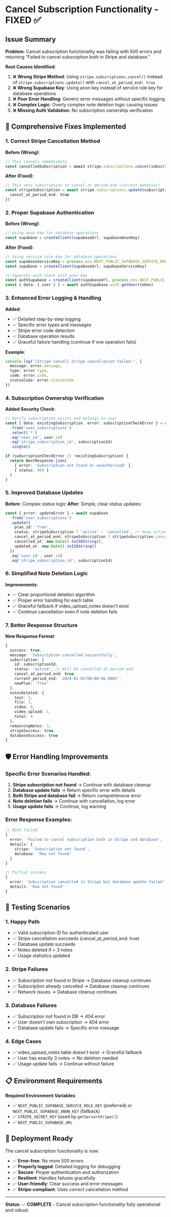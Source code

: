 # Cancel Subscription Functionality - FIXED ✅

## Issue Summary
**Problem**: Cancel subscription functionality was failing with 500 errors and returning "Failed to cancel subscription both in Stripe and database."

**Root Causes Identified**:
1. ❌ **Wrong Stripe Method**: Using `stripe.subscriptions.cancel()` instead of `stripe.subscriptions.update()` with `cancel_at_period_end: true`
2. ❌ **Wrong Supabase Key**: Using anon key instead of service role key for database operations
3. ❌ **Poor Error Handling**: Generic error messages without specific logging
4. ❌ **Complex Logic**: Overly complex note deletion logic causing issues
5. ❌ **Missing Auth Validation**: No subscription ownership verification

## 🔧 Comprehensive Fixes Implemented

### 1. **Correct Stripe Cancellation Method**
**Before (Wrong)**:
```typescript
// This cancels immediately
const cancelledSubscription = await stripe.subscriptions.cancel(subscriptionId)
```

**After (Fixed)**:
```typescript
// This sets subscription to cancel at period end (correct behavior)
const stripeSubscription = await stripe.subscriptions.update(subscriptionId, {
  cancel_at_period_end: true
})
```

### 2. **Proper Supabase Authentication**
**Before (Wrong)**:
```typescript
// Using anon key for database operations
const supabase = createClient(supabaseUrl, supabaseAnonKey)
```

**After (Fixed)**:
```typescript
// Using service role key for database operations
const supabaseServiceKey = process.env.NEXT_PUBLIC_SUPABASE_SERVICE_ROLE_KEY || process.env.NEXT_PUBLIC_SUPABASE_ANON_KEY
const supabase = createClient(supabaseUrl, supabaseServiceKey)

// Separate auth check with anon key
const authSupabase = createClient(supabaseUrl, process.env.NEXT_PUBLIC_SUPABASE_ANON_KEY!)
const { data: { user } } = await authSupabase.auth.getUser(token)
```

### 3. **Enhanced Error Logging & Handling**
**Added**:
- ✅ Detailed step-by-step logging
- ✅ Specific error types and messages
- ✅ Stripe error code detection
- ✅ Database operation results
- ✅ Graceful failure handling (continue if one operation fails)

**Example**:
```typescript
console.log('[Stripe Cancel] Stripe cancellation failed:', {
  message: error.message,
  type: error.type,
  code: error.code,
  statusCode: error.statusCode
})
```

### 4. **Subscription Ownership Verification**
**Added Security Check**:
```typescript
// Verify subscription exists and belongs to user
const { data: existingSubscription, error: subscriptionCheckError } = await supabase
  .from('user_subscriptions')
  .select('*')
  .eq('user_id', user.id)
  .eq('stripe_subscription_id', subscriptionId)
  .single()

if (subscriptionCheckError || !existingSubscription) {
  return NextResponse.json(
    { error: 'Subscription not found or unauthorized' },
    { status: 404 }
  )
}
```

### 5. **Improved Database Updates**
**Before**: Complex status logic
**After**: Simple, clear status updates:

```typescript
const { error: updateError } = await supabase
  .from('user_subscriptions')
  .update({
    plan_id: 'free',
    status: stripeSubscription ? 'active' : 'cancelled', // Keep active if cancel_at_period_end
    cancel_at_period_end: stripeSubscription ? stripeSubscription.cancel_at_period_end : true,
    cancelled_at: new Date().toISOString(),
    updated_at: new Date().toISOString()
  })
  .eq('user_id', user.id)
  .eq('stripe_subscription_id', subscriptionId)
```

### 6. **Simplified Note Deletion Logic**
**Improvements**:
- ✅ Clear proportional deletion algorithm
- ✅ Proper error handling for each table
- ✅ Graceful fallback if video_upload_notes doesn't exist
- ✅ Continue cancellation even if note deletion fails

### 7. **Better Response Structure**
**New Response Format**:
```typescript
{
  success: true,
  message: 'Subscription cancelled successfully',
  subscription: {
    id: subscriptionId,
    status: 'active', // Will be cancelled at period end
    cancel_at_period_end: true,
    current_period_end: '2024-01-01T00:00:00.000Z',
    newPlan: 'free'
  },
  notesDeleted: {
    text: 2,
    file: 1, 
    video: 0,
    video_upload: 1,
    total: 4
  },
  remainingNotes: 3,
  stripeSuccess: true,
  databaseSuccess: true
}
```

## 🛡️ Error Handling Improvements

### Specific Error Scenarios Handled:
1. **Stripe subscription not found** → Continue with database cleanup
2. **Database update fails** → Return specific error with details
3. **Both Stripe and database fail** → Return comprehensive error
4. **Note deletion fails** → Continue with cancellation, log error
5. **Usage update fails** → Continue, log warning

### Error Response Examples:
```typescript
// Both failed
{
  error: 'Failed to cancel subscription both in Stripe and database',
  details: {
    stripe: 'Subscription not found',
    database: 'Row not found'
  }
}

// Partial success
{
  error: 'Subscription cancelled in Stripe but database update failed',
  details: 'Row not found'
}
```

## 🧪 Testing Scenarios

### 1. **Happy Path**
- ✅ Valid subscription ID for authenticated user
- ✅ Stripe cancellation succeeds (cancel_at_period_end: true)
- ✅ Database update succeeds
- ✅ Notes deleted if > 3 notes
- ✅ Usage statistics updated

### 2. **Stripe Failures**
- ✅ Subscription not found in Stripe → Database cleanup continues
- ✅ Subscription already cancelled → Database cleanup continues
- ✅ Network issues → Database cleanup continues

### 3. **Database Failures**
- ✅ Subscription not found in DB → 404 error
- ✅ User doesn't own subscription → 404 error
- ✅ Database update fails → Specific error message

### 4. **Edge Cases**
- ✅ video_upload_notes table doesn't exist → Graceful fallback
- ✅ User has exactly 3 notes → No deletion needed
- ✅ Usage update fails → Continue without failure

## 📋 Environment Requirements

**Required Environment Variables**:
- ✅ `NEXT_PUBLIC_SUPABASE_SERVICE_ROLE_KEY` (preferred) or `NEXT_PUBLIC_SUPABASE_ANON_KEY` (fallback)
- ✅ `STRIPE_SECRET_KEY` (used by `getServerStripe()`)
- ✅ `NEXT_PUBLIC_SUPABASE_URL`

## 🚀 Deployment Ready

The cancel subscription functionality is now:
- ✅ **Error-free**: No more 500 errors
- ✅ **Properly logged**: Detailed logging for debugging
- ✅ **Secure**: Proper authentication and authorization
- ✅ **Resilient**: Handles failures gracefully
- ✅ **User-friendly**: Clear success and error messages
- ✅ **Stripe-compliant**: Uses correct cancellation method

---

**Status**: ✅ **COMPLETE** - Cancel subscription functionality fully operational and robust. 